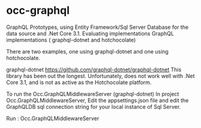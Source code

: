 # occ-graphql
GraphQL Prototypes, using Entity Framework/Sql Server Database for the data source and .Net Core 3.1. 
Evaluating implementations GraphQL implementations ( graphql-dotnet and  hotchocolate)


There are two examples, one using graphql-dotnet and one using hotchocolate.

graphql-dotnet
 https://github.com/graphql-dotnet/graphql-dotnet
This library has been out the longest.
Unfortunately, does not work well with .Net Core 3.1, and is not as active as the Hotchocolate platform.

To run the Occ.GraphQLMiddlewareServer (graphql-dotnet)
In project Occ.GraphQLMiddlewareServer, Edit the appsettings.json file and edit the GraphQLDB sql connection string for your local instance of Sql Server.

Run : Occ.GraphQLMiddlewareServer 


